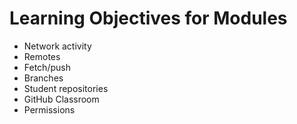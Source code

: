 # Learning Objectives for Modules

* Network activity
* Remotes 
* Fetch/push
* Branches
* Student repositories
* GitHub Classroom
* Permissions
